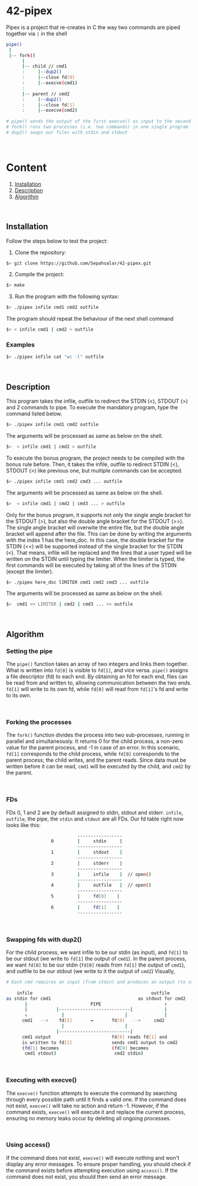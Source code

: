 # 42-pipex
Pipex is a project that re-creates in C the way two commands are piped together via `|` in the shell

```bash
pipe()
 |
 |-- fork()
      |
      |-- child // cmd1
      :     |--dup2()
      :     |--close fd[0]
      :     |--execve(cmd1)
      :
      |-- parent // cmd2
      :     |--dup2()
      :     |--close fd[1]
      :     |--execve(cmd2)
 
# pipe() sends the output of the first execve() as input to the second execve()
# fork() runs two processes (i.e. two commands) in one single program
# dup2() swaps our files with stdin and stdout
 ```

</br>

# Content

1. [Installation](#installation)
2. [Description](#description)
3. [Algorithm](#algorithm)

</br>

## Installation

Follow the steps below to test the project: 

1. Clone the repository:
```bash
$> git clone https://github.com/Sepahsalar/42-pipex.git
```
2. Compile the project:
```bash
$> make
```
3. Run the program with the following syntax:
```bash
$> ./pipex infile cmd1 cmd2 outfile
```
The program should repeat the behaviour of the next shell command
```bash
$> < infile cmd1 | cmd2 > outfile
```

### Examples
```bash
$> ./pipex infile cat "wc -l" outfile
```

</br>

## Description

This program takes the infile, outfile to redirect the STDIN (<), STDOUT (>) and 2 commands to pipe. To execute the mandatory program, type the command listed below. 
```bash
$> ./pipex infile cmd1 cmd2 outfile
```
The arguments will be processed as same as below on the shell.
```bash
$>  < infile cmd1 | cmd2 > outfile
```
To execute the bonus program, the project needs to be compiled with the bonus rule before. Then, it takes the infile, outfile to redirect STDIN (<), STDOUT (>) like previous one, but multiple commands can be accepted.
```bash
$> ./pipex infile cmd1 cmd2 cmd3 ... outfile
```
The arguments will be processed as same as below on the shell.
```bash
$>  < infile cmd1 | cmd2 | cmd3 ... > outfile
```
Only for the bonus program, it supports not only the single angle bracket for the STDOUT (>), but also the double angle bracket for the STDOUT (>>). The single angle bracket will overwite the entire file, but the double angle bracket will append after the file. This can be done by writing the arguments with the index 1 has the here_doc. In this case, the double bracket for the STDIN (<<) will be supported instead of the single bracket for the STDIN (<). That means, infile will be replaced and the lines that a user typed will be written on the STDIN until typing the limiter. When the limiter is typed, the first commands will be executed by taking all of the lines of the STDIN (except the limiter).
```bash
$> ./pipex here_doc lIMITER cmd1 cmd2 cmd3 ... outfile
```
The arguments will be processed as same as below on the shell.
```bash
$>  cmd1 << LIMITER | cmd2 | cmd3 ... >> outfile
```

</br>

## Algorithm

### Setting the pipe

The `pipe()` function takes an array of two integers and links them together. What is written into `fd[0]` is visible to `fd[1]`, and vice versa. `pipe()` assigns a file descriptor (fd) to each end. By obtaining an fd for each end, files can be read from and written to, allowing communication between the two ends. `fd[1]` will write to its own fd, while `fd[0]` will read from `fd[1]`'s fd and write to its own.

</br>

### Forking the processes

The `fork()` function divides the process into two sub-processes, running in parallel and simultaneously. It returns 0 for the child process, a non-zero value for the parent process, and -1 in case of an error. In this scenario, `fd[1]` corresponds to the child process, while `fd[0]` corresponds to the parent process; the child writes, and the parent reads. Since data must be written before it can be read, `cmd1` will be executed by the child, and `cmd2` by the parent. 

</br>

### FDs
 
FDs 0, 1 and 2 are by default assigned to stdin, stdout and stderr. `infile`, `outfile`, the pipe, the `stdin` and `stdout` are all FDs. Our fd table right now looks like this:
```bash
                           -----------------    
                 0         |     stdin     |  
                           -----------------    
                 1         |     stdout    |    
                           -----------------    
                 2         |     stderr    |  
                           -----------------
                 3         |     infile    |  // open()
                           -----------------
                 4         |     outfile   |  // open()
                           -----------------
                 5         |     fd[0]    | 
                           -----------------
                 6         |     fd[1]    |  
                           -----------------
```

</br>

### Swapping fds with dup2()

For the child process, we want infile to be our stdin (as input), and `fd[1]` to be our stdout (we write to `fd[1]` the output of `cmd1`). In the parent process, we want `fd[0]` to be our stdin (`fd[0]` reads from `fd[1]` the output of `cmd1`), and outfile to be our stdout (we write to it the output of `cmd2`)
Visually,
```bash
# Each cmd requires an input (from stdin) and produces an output (to stdout).
   
    infile                                             outfile
as stdin for cmd1                                 as stdout for cmd2            
       |                        PIPE                        ↑
       |           |---------------------------|            |
       ↓             |                       |              |
      cmd1   -->    fd[1]       ↔       fd[0]   -->     cmd2           
                     |                       |
            	   |---------------------------|
      cmd1 output                       fd[0] reads fd[1] and
      is written to fd[1]               sends cmd1 output to cmd2
      (fd[1] becomes                    (fd[0] becomes 
       cmd1 stdout)                      cmd2 stdin)

```

</br>

### Executing with execve()

The `execve()` function attempts to execute the command by searching through every possible path until it finds a valid one. If the command does not exist, `execve()` will take no action and return -1. However, if the command exists, `execve()` will execute it and replace the current process, ensuring no memory leaks occur by deleting all ongoing processes.

</br>

### Using access()

If the command does not exist, `execve()` will execute nothing and won't display any error messages. To ensure proper handling, you should check if the command exists before attempting execution using `access()`. If the command does not exist, you should then send an error message.
